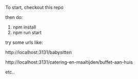 To start, checkout this repo

then do:
1. npm install
2. npm run start


try some urls like:

http://localhost:3131/babysitten

http://localhost:3131/catering-en-maaltijden/buffet-aan-huis

etc..
